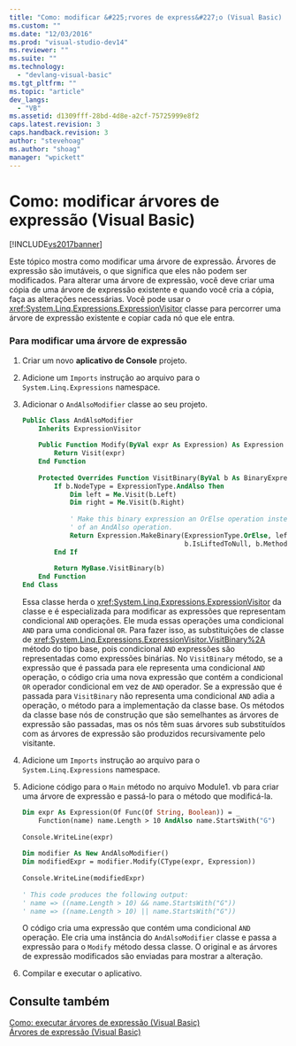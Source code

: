 ```yaml
---
title: "Como: modificar &#225;rvores de express&#227;o (Visual Basic) | Microsoft Docs"
ms.custom: ""
ms.date: "12/03/2016"
ms.prod: "visual-studio-dev14"
ms.reviewer: ""
ms.suite: ""
ms.technology: 
  - "devlang-visual-basic"
ms.tgt_pltfrm: ""
ms.topic: "article"
dev_langs: 
  - "VB"
ms.assetid: d1309fff-28bd-4d8e-a2cf-75725999e8f2
caps.latest.revision: 3
caps.handback.revision: 3
author: "stevehoag"
ms.author: "shoag"
manager: "wpickett"
---
```

# Como: modificar &#225;rvores de express&#227;o (Visual Basic)
[!INCLUDE[vs2017banner](../../../../csharp/includes/vs2017banner.md)]

Este tópico mostra como modificar uma árvore de expressão. Árvores de expressão são imutáveis, o que significa que eles não podem ser modificados. Para alterar uma árvore de expressão, você deve criar uma cópia de uma árvore de expressão existente e quando você cria a cópia, faça as alterações necessárias. Você pode usar o <xref:System.Linq.Expressions.ExpressionVisitor> classe para percorrer uma árvore de expressão existente e copiar cada nó que ele entra.  
  
### Para modificar uma árvore de expressão  
  
1.  Criar um novo **aplicativo de Console** projeto.  
  
2.  Adicione um `Imports` instrução ao arquivo para o `System.Linq.Expressions` namespace.  
  
3.  Adicionar o `AndAlsoModifier` classe ao seu projeto.  
  
    ```vb  
    Public Class AndAlsoModifier  
        Inherits ExpressionVisitor  
  
        Public Function Modify(ByVal expr As Expression) As Expression  
            Return Visit(expr)  
        End Function  
  
        Protected Overrides Function VisitBinary(ByVal b As BinaryExpression) As Expression  
            If b.NodeType = ExpressionType.AndAlso Then  
                Dim left = Me.Visit(b.Left)  
                Dim right = Me.Visit(b.Right)  
  
                ' Make this binary expression an OrElse operation instead   
                ' of an AndAlso operation.  
                Return Expression.MakeBinary(ExpressionType.OrElse, left, right, _  
                                             b.IsLiftedToNull, b.Method)  
            End If  
  
            Return MyBase.VisitBinary(b)  
        End Function  
    End Class  
    ```  
  
     Essa classe herda o <xref:System.Linq.Expressions.ExpressionVisitor> da classe e é especializada para modificar as expressões que representam condicional `AND` operações. Ele muda essas operações uma condicional `AND` para uma condicional `OR`. Para fazer isso, as substituições de classe de <xref:System.Linq.Expressions.ExpressionVisitor.VisitBinary%2A> método do tipo base, pois condicional `AND` expressões são representadas como expressões binárias. No `VisitBinary` método, se a expressão que é passada para ele representa uma condicional `AND` operação, o código cria uma nova expressão que contém a condicional `OR` operador condicional em vez de `AND` operador. Se a expressão que é passada para `VisitBinary` não representa uma condicional `AND` adia a operação, o método para a implementação da classe base. Os métodos da classe base nós de construção que são semelhantes as árvores de expressão são passadas, mas os nós têm suas árvores sub substituídos com as árvores de expressão são produzidos recursivamente pelo visitante.  
  
4.  Adicione um `Imports` instrução ao arquivo para o `System.Linq.Expressions` namespace.  
  
5.  Adicione código para o `Main` método no arquivo Module1. vb para criar uma árvore de expressão e passá\-lo para o método que modificá\-la.  
  
    ```vb  
    Dim expr As Expression(Of Func(Of String, Boolean)) = _  
        Function(name) name.Length > 10 AndAlso name.StartsWith("G")  
  
    Console.WriteLine(expr)  
  
    Dim modifier As New AndAlsoModifier()  
    Dim modifiedExpr = modifier.Modify(CType(expr, Expression))  
  
    Console.WriteLine(modifiedExpr)  
  
    ' This code produces the following output:  
    ' name => ((name.Length > 10) && name.StartsWith("G"))  
    ' name => ((name.Length > 10) || name.StartsWith("G"))  
    ```  
  
     O código cria uma expressão que contém uma condicional `AND` operação. Ele cria uma instância do `AndAlsoModifier` classe e passa a expressão para o `Modify` método dessa classe. O original e as árvores de expressão modificados são enviadas para mostrar a alteração.  
  
6.  Compilar e executar o aplicativo.  
  
## Consulte também  
 [Como: executar árvores de expressão \(Visual Basic\)](../../../../visual-basic/programming-guide/concepts/expression-trees/how-to-execute-expression-trees.md)   
 [Árvores de expressão \(Visual Basic\)](../../../../visual-basic/programming-guide/concepts/expression-trees/index.md)